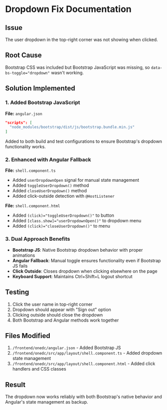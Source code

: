 # Dropdown Fix Documentation

## Issue
The user dropdown in the top-right corner was not showing when clicked.

## Root Cause
Bootstrap CSS was included but Bootstrap JavaScript was missing, so `data-bs-toggle="dropdown"` wasn't working.

## Solution Implemented

### 1. Added Bootstrap JavaScript
**File:** `angular.json`
```json
"scripts": [
  "node_modules/bootstrap/dist/js/bootstrap.bundle.min.js"
]
```

Added to both build and test configurations to ensure Bootstrap's dropdown functionality works.

### 2. Enhanced with Angular Fallback
**File:** `shell.component.ts`
- Added `userDropdownOpen` signal for manual state management
- Added `toggleUserDropdown()` method
- Added `closeUserDropdown()` method
- Added click-outside detection with `@HostListener`

**File:** `shell.component.html`
- Added `(click)="toggleUserDropdown()"` to button
- Added `[class.show]="userDropdownOpen()"` to dropdown menu
- Added `(click)="closeUserDropdown()"` to menu

### 3. Dual Approach Benefits
- **Bootstrap JS**: Native Bootstrap dropdown behavior with proper animations
- **Angular Fallback**: Manual toggle ensures functionality even if Bootstrap JS fails
- **Click Outside**: Closes dropdown when clicking elsewhere on the page
- **Keyboard Support**: Maintains Ctrl+Shift+L logout shortcut

## Testing
1. Click the user name in top-right corner
2. Dropdown should appear with "Sign out" option
3. Clicking outside should close the dropdown
4. Both Bootstrap and Angular methods work together

## Files Modified
1. `/frontend/onedc/angular.json` - Added Bootstrap JS
2. `/frontend/onedc/src/app/layout/shell.component.ts` - Added dropdown state management
3. `/frontend/onedc/src/app/layout/shell.component.html` - Added click handlers and CSS classes

## Result
The dropdown now works reliably with both Bootstrap's native behavior and Angular's state management as backup.
